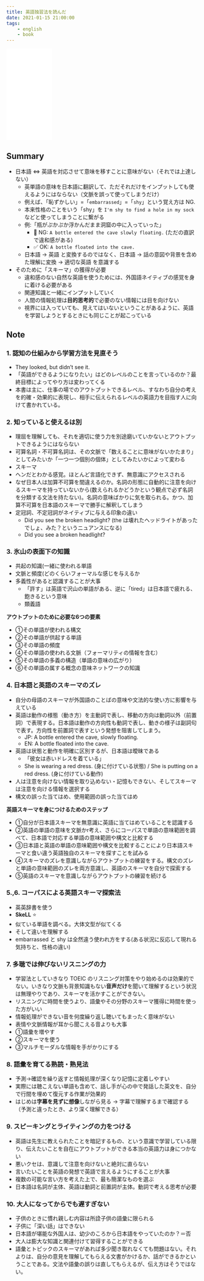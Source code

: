 ```yaml
---
title: 英語独習法を読んだ
date: 2021-01-15 21:00:00
tags:
    - english
    - book
---
```


<iframe style="width:120px;height:240px;" marginwidth="0" marginheight="0" scrolling="no" frameborder="0" src="//rcm-fe.amazon-adsystem.com/e/cm?lt1=_blank&bc1=000000&IS2=1&bg1=FFFFFF&fc1=000000&lc1=0000FF&t=tanakayutaroa-22&language=ja_JP&o=9&p=8&l=as4&m=amazon&f=ifr&ref=as_ss_li_til&asins=4004318602&linkId=ff9ba72ac7a64f915c657db9c2a631b3"></iframe>

## Summary

- 日本語 <=> 英語を対応させて意味を移すことに意味がない（それでは上達しない）
    - 英単語の意味を日本語に翻訳して、ただそれだけをインプットしても使えるようにはならない（文脈を誤って使ってしまうだけ）
    - 例えば、「恥ずかしい」=「`embarrassed`」=「`shy`」という覚え方は NG.
    - 本来性格のことをいう「shy」を `I'm shy to find a hole in my sock` などと使ってしまうことに繋がる
    - 例:「瓶がぷかぷか浮かんだまま洞窟の中に入っていった」
        - 🚫 NG: `A bottle entered the cave slowly floating.` (ただの直訳で違和感がある)
        - ✅ OK: `A bottle floated into the cave.`
    - 日本語 → 英語 と変換するのではなく、日本語 → 話の意図や背景を含めた理解に変換 → 適切な英語 を意識する
- そのために「スキーマ」の獲得が必要    
    - 違和感のない自然な英語を使うためには、外国語ネイティブの感覚を身に着ける必要がある
    - 関連知識と一緒にインプットしていく
    - 人間の情報処理は**目的思考的**で必要のない情報には目を向けない
    - 視界には入っていても、見えてはいないということがあるように、英語を学習しようとするときにも同じことが起こっている

## Note

### 1. 認知の仕組みから学習方法を見直そう

- They looked, but didn’t see it.
- 「英語ができるようになりたい」はどのレベルのことを言っているのか？最終目標によってやり方は変わってくる
- 本書は主に、仕事の場でのアウトプットできるレベル、すなわち自分の考えを的確・効果的に表現し、相手に伝えられるレベルの英語力を目指す人に向けて書かれている。

### 2. 知っていると使えるは別

- 理屈を理解しても、それを適切に使う力を別途磨いていかないとアウトプットできるようにはならない
- 可算名詞・不可算名詞は、その文脈で「数えることに意味がないかたまり」としてみたいか「一つ一つ個別の個体」としてみたいかによって変わる
- スキーマ
- ヘンだとわかる感覚。ほとんど言語化できず、無意識にアクセスされる
- なぜ日本人は加算不可算を間違えるのか。名詞の形態に自動的に注意を向けるスキーマを持っていないから(数えられるかどうかという観点で必ず名詞を分類する文法を持たない)。名詞の意味ばかりに気を取られる。かつ、加算不可算を日本語のスキーマで勝手に解釈してしまう
- 定冠詞、不定冠詞がネイティブに与える印象の違い
    - Did you see the broken headlight? (the は壊れたヘッドライトがあったでしょ、みた？というニュアンスになる)
    - Did you see a broken headlight?

### 3. 氷山の表面下の知識

- 共起の知識(一緒に使われる単語
- 文脈と頻度(どのくらいフォーマルな感じを与えるか
- 多義性があると認識することが大事
    - 「許す」は英語で沢山の単語がある、逆に「tired」は日本語で疲れる、飽きるという意味
    - 類義語

**アウトプットのために必要な6つの要素**

- ①その単語が使われる構文
- ②その単語が供起する単語
- ③その単語の頻度
- ④その単語の使われる文脈（フォーマリティの情報を含む）
- ⑤その単語の多義の構造（単語の意味の広がり）
- ⑥その単語の属する概念の意味ネットワークの知識

### 4. 日本語と英語のスキーマのズレ

- 自分の母語のスキーマが外国語のことばの意味や文法的な使い方に影響を与えている
- 英語は動作の様態（動き方）を主動詞で表し、移動の方向は動詞以外（前置詞）で表現する。日本語は動作の方向性も動詞で表し、動きの様子は副詞句で表す。方向性を前置詞で表すという発想を阻害してしまう。
    - JP: A bottle entered the cave, slowly floating.
    - EN: A bottle floated into the cave.
- 英語は状態と動作を明確に区別するが、日本語は曖昧である
    - 「彼女は赤いドレスを着ている」
    - She is wearing a red dress. (身に付けている状態) / She is putting on a red dress. (身に付けている動作)
- 人は注意を向けない情報を取り込めない・記憶もできない、そしてスキーマは注意を向ける情報を選択する
- 構文の誤った当てはめ、使用範囲の誤った当てはめ

**英語スキーマを身につけるためのステップ**
- ①自分が日本語スキーマを無意識に英語に当てはめていることを認識する
- ②英語の単語の意味を文脈かr考え、さらにコーパスで単語の意味範囲を調べて、日本語で対応する単語の意味範囲や構文と比較する
- ③日本語と英語の単語の意味範囲や構文を比較することにより日本語スキーマと食い違う英語独自のスキーマを探すことを試みる
- ④スキーマのズレを意識しながらアウトプットの練習をする。構文のズレと単語の意味範囲のズレを両方意識し、英語のスキーマを自分で探索する
- ⑤英語のスキーマを意識しながらアウトプットの練習を続ける

### 5.,6. コーパスによる英語スキーマ探索法

- 英英辞書を使う
- **SkeLL** ⭐️
- 似ている単語を調べる。大体文型が似てくる
- そして違いを理解する
- embarrassed と shy は全然違う使われ方をする(ある状況に反応して現れる気持ちと、性格の違い)

### 7. 多聴では伸びないリスニングの力

- 学習法としていきなり TOEIC のリスニング対策をやり始めるのは効果的でない。いきなり文脈も背景知識もない**音声だけ**を聞いて理解するという状況は無理やりであり、スキーマを活かすことができない。
- リスニングに時間を使うより、語彙やその分野のスキーマ獲得に時間を使った方がいい
- 情報処理ができない音を何度繰り返し聴いてもまったく意味がない
- 表情や文脈情報が耳から聞こえる音よりも大事
- ①語彙を増やす
- ②スキーマを使う
- ③マルチモーダルな情報を手がかりにする

### 8. 語彙を育てる熟読・熟見法

- 予測→確認を繰り返すと情報処理が深くなり記憶に定着しやすい
- 実際には聴こえない単語も含めて、話し手が心の中で発話した英文を、自分で行間を埋めて復元する作業が効果的
- はじめは**字幕を見ずに想像**しながら見る → 字幕で理解するまで確認する（予測と違ったとき、より深く理解できる）

### 9. スピーキングとライティングの力をつける

- 英語は先生に教えられたことを暗記するもの、という意識で学習している限り、伝えたいことを自在にアウトプットができる本当の英語力は身につかない
- 悪いクセは、意識して注意を向けないと絶対に直らない
- 言いたいことを英語の発想で英語で言えるようにすることが大事
- 複数の可能な言い方を考えた上で、最も簡潔なものを選ぶ
- 日本語は名詞が主体、英語は動詞と前置詞が主体。動詞で考える思考が必要

### 10. 大人になってからでも遅すぎない

- 子供のときに慣れ親しむ内容は所詮子供の語彙に限られる
- 子供に「深い話」はできない
- 日本語が堪能な外国人は、幼少のころから日本語をやっていたのか？＝否
- 大人は膨大な知識と関連付けて習得することができる
- 語彙とトピックのスキーマがあれば多少聞き取れなくても問題はない。それよりは、自分の意見を理解してもらえる文書がかけるか、話ができるかということである。文法や語彙の誤りは直してもらえるが、伝え方はそうではない。
